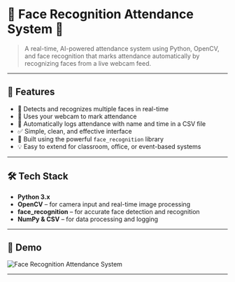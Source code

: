 # 🧠 Face Recognition Attendance System 🎯

> A real-time, AI-powered attendance system using Python, OpenCV, and face recognition that marks attendance automatically by recognizing faces from a live webcam feed.

---

## 🚀 Features

- 🧍 Detects and recognizes multiple faces in real-time
- 📸 Uses your webcam to mark attendance
- 📁 Automatically logs attendance with name and time in a CSV file
- ✅ Simple, clean, and effective interface
- 🧠 Built using the powerful `face_recognition` library
- 💡 Easy to extend for classroom, office, or event-based systems

---

## 🛠️ Tech Stack

- **Python 3.x**
- **OpenCV** – for camera input and real-time image processing
- **face_recognition** – for accurate face detection and recognition
- **NumPy & CSV** – for data processing and logging

---

## 📸 Demo

![Face Recognition Attendance System](demo/demo.gif)

---



